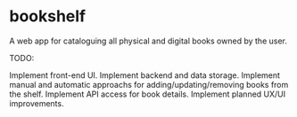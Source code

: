 # bookshelf
A web app for cataloguing all physical and digital books owned by the user.


TODO:

Implement front-end UI.
Implement backend and data storage. 
Implement manual and automatic approachs for adding/updating/removing books from the shelf. 
Implement API access for book details. 
Implement planned UX/UI improvements.

